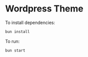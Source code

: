 # Wordpress Theme

To install dependencies:

```bash
bun install
```

To run:

```bash
bun start
```
